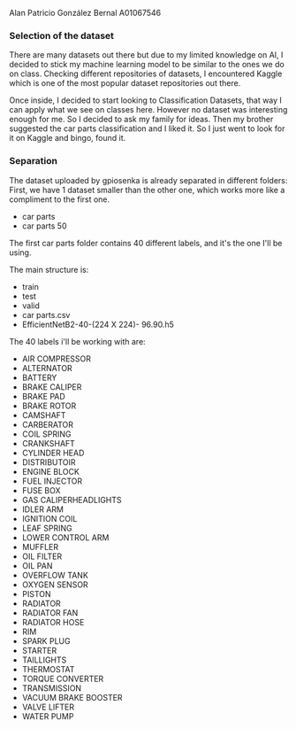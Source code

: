 Alan Patricio González Bernal
A01067546

### Selection of the dataset
There are many datasets out there but due to my limited knowledge on
AI, I decided to stick my machine learning model to be similar to the ones
we do on class. Checking different repositories of datasets, I encountered
Kaggle which is one of the most popular dataset repositories out there. 

Once inside, I decided to start looking to Classification Datasets, that way
I can apply what we see on classes here. However no dataset was interesting
enough for me. So I decided to ask my family for ideas. Then my brother
suggested the car parts classification and I liked it. So I just went to look
for it on Kaggle and bingo, found it.

### Separation
The dataset uploaded by gpiosenka is already separated in different folders:
First, we have 1 dataset smaller than the other one, which works more like a 
compliment to the first one.
- car parts
- car parts 50

The first car parts folder contains 40 different labels, and it's the one
I'll be using.

The main structure is:
- train
- test
- valid
- car parts.csv
- EfficientNetB2-40-(224 X 224)- 96.90.h5

The 40 labels i'll be working with are:
- AIR COMPRESSOR
- ALTERNATOR
- BATTERY
- BRAKE CALIPER
- BRAKE PAD
- BRAKE ROTOR
- CAMSHAFT
- CARBERATOR
- COIL SPRING
- CRANKSHAFT
- CYLINDER HEAD
- DISTRIBUTOIR
- ENGINE BLOCK
- FUEL INJECTOR
- FUSE BOX
- GAS CALIPERHEADLIGHTS
- IDLER ARM
- IGNITION COIL
- LEAF SPRING
- LOWER CONTROL ARM
- MUFFLER
- OIL FILTER
- OIL PAN
- OVERFLOW TANK
- OXYGEN SENSOR
- PISTON
- RADIATOR
- RADIATOR FAN
- RADIATOR HOSE
- RIM
- SPARK PLUG
- STARTER
- TAILLIGHTS
- THERMOSTAT
- TORQUE CONVERTER
- TRANSMISSION
- VACUUM BRAKE BOOSTER
- VALVE LIFTER
- WATER PUMP

